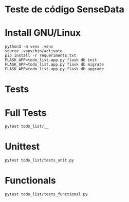 # Teste de código SenseData

# Install GNU/Linux
``` console
python3 -m venv .venv
source .venv/bin/activate
pip install -r requeriments.txt
FLASK_APP=todo_list.app.py flask db init
FLASK_APP=todo_list.app.py flask db migrate
FLASK_APP=todo_list.app.py flask db upgrade
```
# Tests
# Full Tests 
``` console
pytest todo_list/__
```
# Unittest
``` console
pytest todo_list/tests_unit.py
```
# Functionals
``` console
pytest todo_list/tests_functional.py
```
